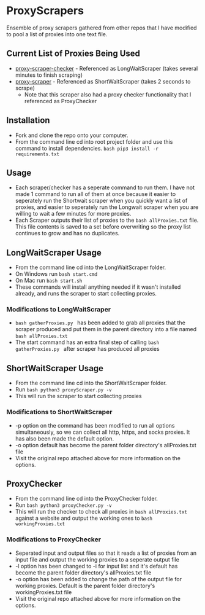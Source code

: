 # ProxyScrapers

Ensemble of proxy scrapers gathered from other repos that I have modified to pool a list of proxies into one text file.

## Current List of Proxies Being Used
* [proxy-scraper-checker](https://github.com/monosans/proxy-scraper-checker) - Referenced as LongWaitScraper (takes several minutes to finish scraping)
* [proxy-scraper](https://github.com/iw4p/proxy-scraper) - Referenced as ShortWaitScraper (takes 2 seconds to scrape)
  *  Note that this scraper also had a proxy checker functionality that I referenced as ProxyChecker

## Installation
* Fork and clone the repo onto your computer.
* From the command line cd into root project folder and use this command to install dependencies. ```bash pip3 install -r requirements.txt ```

## Usage
* Each scraper/checker has a seperate command to run them. I have not made 1 command to run all of them at once because it easier to seperately run the Shortwait scraper when you quickly want a list of proxies, and easier to seperately run the Longwait scraper when you are willing to wait a few minutes for more proxies. 
* Each Scraper outputs their list of proxies to the ```bash allProxies.txt``` file. This file contents is saved to a set before overwriting so the proxy list continues to grow and has no duplicates.

## LongWaitScraper Usage
* From the command line cd into the LongWaitScraper folder. 
* On Windows run ```bash start.cmd ```
* On Mac run ```bash start.sh ```
* These commands will install anything needed if it wasn't installed already, and runs the scraper to start collecting proxies.

###  Modifications to LongWaitScraper 
* ```bash gatherProxies.py ``` has been added to grab all proxies that the scraper produced and put them in the parent directory into a file named ```bash allProxies.txt ```
* The start command has an extra final step of calling ```bash gatherProxies.py ``` after scraper has produced all proxies

## ShortWaitScraper Usage
* From the command line cd into the ShortWaitScraper folder. 
* Run ```bash python3 proxyScraper.py -v ```
* This will run the scraper to start collecting proxies

###  Modifications to ShortWaitScraper 
* -p option on the command has been modified to run all options simultaneously, so we can collect all http, https, and socks proxies. It has also been made the default option.
* -o option default has become the parent folder directory's allProxies.txt file
* Visit the original repo attached above for more information on the options.

## ProxyChecker
* From the command line cd into the ProxyChecker folder. 
* Run ```bash python3 proxyChecker.py -v ```
* This will run the checker to check all proxies in ```bash allProxies.txt ``` against a website and output the working ones to ```bash workingProxies.txt  ```

###  Modifications to ProxyChecker 
* Seperated input and output files so that it reads a list of proxies from an input file and output the working proxies to a seperate output file
* -l option has been changed to -i for input list and it's default has become the parent folder directory's allProxies.txt file 
* -o option has been added to change the path of the output file for working proxies. Default is the parent folder directory's workingProxies.txt file 
* Visit the original repo attached above for more information on the options.

